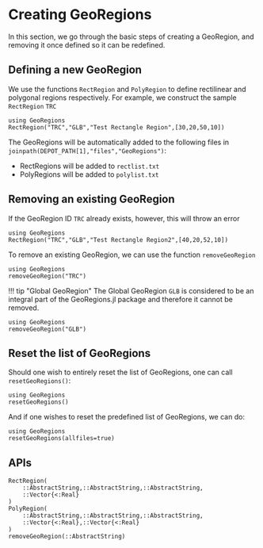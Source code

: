 # Creating GeoRegions

In this section, we go through the basic steps of creating a GeoRegion, and removing it once defined so it can be redefined.

## Defining a new GeoRegion

We use the functions `RectRegion` and `PolyRegion` to define rectilinear and polygonal regions respectively. For example, we construct the sample `RectRegion` `TRC`
```@repl
using GeoRegions
RectRegion("TRC","GLB","Test Rectangle Region",[30,20,50,10])
```

The GeoRegions will be automatically added to the following files in `joinpath(DEPOT_PATH[1],"files","GeoRegions")`:
* RectRegions will be added to `rectlist.txt`
* PolyRegions will be added to `polylist.txt`

## Removing an existing GeoRegion

If the GeoRegion ID `TRC` already exists, however, this will throw an error
```@repl
using GeoRegions
RectRegion("TRC","GLB","Test Rectangle Region2",[40,20,52,10])
```

To remove an existing GeoRegion, we can use the function `removeGeoRegion`
```@repl
using GeoRegions
removeGeoRegion("TRC")
```

!!! tip "Global GeoRegion"
    The Global GeoRegion `GLB` is considered to be an integral part of the GeoRegions.jl package and therefore it cannot be removed.
```@repl
using GeoRegions
removeGeoRegion("GLB")
```

## Reset the list of GeoRegions

Should one wish to entirely reset the list of GeoRegions, one can call `resetGeoRegions()`:
```@repl
using GeoRegions
resetGeoRegions()
```

And if one wishes to reset the predefined list of GeoRegions, we can do:
```@repl
using GeoRegions
resetGeoRegions(allfiles=true)
```

## APIs

```@docs
RectRegion(
    ::AbstractString,::AbstractString,::AbstractString,
    ::Vector{<:Real}
)
PolyRegion(
    ::AbstractString,::AbstractString,::AbstractString,
    ::Vector{<:Real},::Vector{<:Real}
)
removeGeoRegion(::AbstractString)
```
